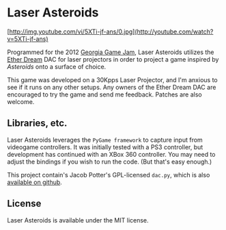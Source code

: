 Laser Asteroids
===============
[http://img.youtube.com/vi/5XTi-jf-ans/0.jpg](http://youtube.com/watch?v=5XTi-jf-ans)

Programmed for the 2012 [Georgia Game Jam](http://www.spsu.edu/games/gamejam/), 
Laser Asteroids utilizes the [Ether Dream](http://www.ether-dream.com/) 
DAC for laser projectors in order to project a game inspired by *Asteroids* onto 
a surface of choice. 

This game was developed on a 30Kpps Laser Projector, and I'm anxious to see
if it runs on any other setups. Any owners of the Ether Dream DAC are encouraged
to try the game and send me feedback. Patches are also welcome.

Libraries, etc. 
---------------
Laser Asteroids leverages the `PyGame framework` to capture input from 
videogame controllers. It was initially tested with a PS3 controller, but
development has continued with an XBox 360 controller. You may need to adjust
the bindings if you wish to run the code. (But that's easy enough.)

This project contain's Jacob Potter's GPL-licensed `dac.py`, which is also
[available on github](https://github.com/j4cbo/j4cDAC).

License
-------
Laser Asteroids is available under the MIT license. 

